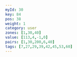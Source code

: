 ```yaml
---
myId: 30
key: 84
pos: 38
weight: 1
category: user
zones: [1,30,40]
value: [113,4,-1,0]
pairs: [1,30,200,6,40]
tags: [7,27,29,39,42,45,53,60]
---
```

